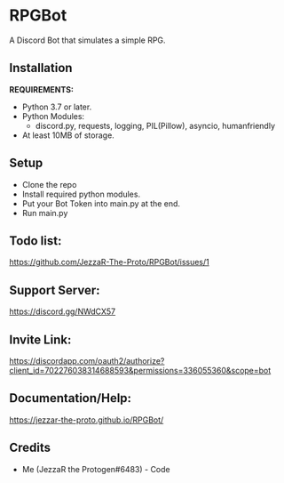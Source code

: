 # RPGBot
 A Discord Bot that simulates a simple RPG.
## Installation
**REQUIREMENTS:**
- Python 3.7 or later.
- Python Modules:
	- discord.py, requests, logging, PIL(Pillow), asyncio, humanfriendly
- At least 10MB of storage.
## Setup
- Clone the repo
- Install required python modules.
- Put your Bot Token into main.py at the end.
- Run main.py
## Todo list:
https://github.com/JezzaR-The-Proto/RPGBot/issues/1
## Support Server:
https://discord.gg/NWdCX57
## Invite Link:
https://discordapp.com/oauth2/authorize?client_id=702276038314688593&permissions=336055360&scope=bot
## Documentation/Help:
https://jezzar-the-proto.github.io/RPGBot/
## Credits
- Me (JezzaR the Protogen#6483) - Code
